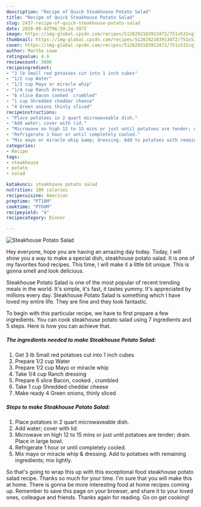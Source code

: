 ```yaml
---
description: "Recipe of Quick Steakhouse Potato Salad"
title: "Recipe of Quick Steakhouse Potato Salad"
slug: 2437-recipe-of-quick-steakhouse-potato-salad
date: 2020-08-02T06:59:24.597Z
image: https://img-global.cpcdn.com/recipes/5120292103913472/751x532cq70/steakhouse-potato-salad-recipe-main-photo.jpg
thumbnail: https://img-global.cpcdn.com/recipes/5120292103913472/751x532cq70/steakhouse-potato-salad-recipe-main-photo.jpg
cover: https://img-global.cpcdn.com/recipes/5120292103913472/751x532cq70/steakhouse-potato-salad-recipe-main-photo.jpg
author: Martha Lowe
ratingvalue: 4.6
reviewcount: 3606
recipeingredient:
- "3 lb Small red potatoes cut into 1 inch cubes"
- "1/2 cup Water"
- "1/2 cup Mayo or miracle whip"
- "1/4 cup Ranch dressing"
- "6 slice Bacon cooked  crumbled"
- "1 cup Shredded cheddar cheese"
- "4 Green onions thinly sliced"
recipeinstructions:
- "Place potatoes in 2 quart microwaveable dish."
- "Add water; cover with lid."
- "Microwave on high 12 to 15 mins or just until potatoes are tender; drain. Place in large bowl."
- "Refrigerate 1 hour or until completely cooled."
- "Mix mayo or miracle whip &amp; dressing. Add to potatoes with remaining ingredients; mix lightly."
categories:
- Recipe
tags:
- steakhouse
- potato
- salad

katakunci: steakhouse potato salad 
nutrition: 200 calories
recipecuisine: American
preptime: "PT10M"
cooktime: "PT60M"
recipeyield: "4"
recipecategory: Dinner

---
```



![Steakhouse Potato Salad](https://img-global.cpcdn.com/recipes/5120292103913472/751x532cq70/steakhouse-potato-salad-recipe-main-photo.jpg)

Hey everyone, hope you are having an amazing day today. Today, I will show you a way to make a special dish, steakhouse potato salad. It is one of my favorites food recipes. This time, I will make it a little bit unique. This is gonna smell and look delicious.

Steakhouse Potato Salad is one of the most popular of recent trending meals in the world. It's simple, it's fast, it tastes yummy. It's appreciated by millions every day. Steakhouse Potato Salad is something which I have loved my entire life. They are fine and they look fantastic.




To begin with this particular recipe, we have to first prepare a few ingredients. You can cook steakhouse potato salad using 7 ingredients and 5 steps. Here is how you can achieve that.

<!--inarticleads1-->

##### The ingredients needed to make Steakhouse Potato Salad:

1. Get 3 lb Small red potatoes cut into 1 inch cubes
1. Prepare 1/2 cup Water
1. Prepare 1/2 cup Mayo or miracle whip
1. Take 1/4 cup Ranch dressing
1. Prepare 6 slice Bacon, cooked , crumbled
1. Take 1 cup Shredded cheddar cheese
1. Make ready 4 Green onions, thinly sliced




<!--inarticleads2-->

##### Steps to make Steakhouse Potato Salad:

1. Place potatoes in 2 quart microwaveable dish.
1. Add water; cover with lid.
1. Microwave on high 12 to 15 mins or just until potatoes are tender; drain. Place in large bowl.
1. Refrigerate 1 hour or until completely cooled.
1. Mix mayo or miracle whip &amp; dressing. Add to potatoes with remaining ingredients; mix lightly.




So that's going to wrap this up with this exceptional food steakhouse potato salad recipe. Thanks so much for your time. I'm sure that you will make this at home. There is gonna be more interesting food at home recipes coming up. Remember to save this page on your browser, and share it to your loved ones, colleague and friends. Thanks again for reading. Go on get cooking!
